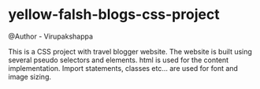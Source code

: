 # yellow-falsh-blogs-css-project
@Author - Virupakshappa

This is a CSS project with travel blogger website.
The website is built using several pseudo selectors and elements.
html is used for the content implementation.
Import statements, classes etc... are used for font and image sizing. 
